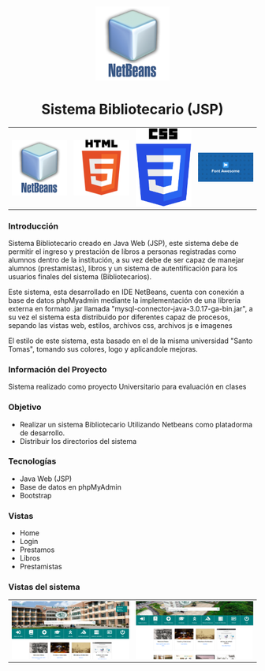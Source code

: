 <!DOCTYPE html>
<html lang="en">
<head>
  <meta charset="UTF-8">
</head>
<body>
  <p align="center"><img src="https://github.com/Luis-Aguila/Contenido/blob/master/assets/img-tecnology/netbeans.png" alt="Logo/Imágen Proyecto" width="150px" height="150px"></p>
  <h1 align="center">Sistema Bibliotecario (JSP)</h1>
    <table>
    <tbody>
      <tr>
        <td align="center" valign="middle">
          <img width="222px" src="https://github.com/Luis-Aguila/Contenido/blob/master/assets/img-tecnology/netbeans.png" alt="Imagen 1">
        </td>
        <td align="center" valign="middle">
          <img width="222px" src="https://github.com/Luis-Aguila/Contenido/blob/master/assets/img-tecnology/html5.png" alt="Imagen 2">
        </td>
        <td align="center" valign="middle">
          <img width="222px" src="https://github.com/Luis-Aguila/Contenido/blob/master/assets/img-tecnology/css.png" alt="Imagen 3">
        </td>
        <td align="center" valign="middle">
          <img width="222px" src="https://github.com/Luis-Aguila/Contenido/blob/master/assets/img-tecnology/FontAwesome.png" alt="Imagen 4">
        </td>
      </tr><tr></tr>
    </tbody>
  </table>
  <h3>Introducción</h3>
  <p>Sistema Bibliotecario creado en Java Web (JSP), este sistema debe de permitir el ingreso y prestación de libros a personas registradas como alumnos dentro de la institución, a su vez debe de ser capaz de manejar alumnos (prestamistas), libros y un sistema de autentificación para los usuarios finales del sistema (Bibliotecarios).</p>
  <p>Este sistema, esta desarrollado en IDE NetBeans, cuenta con conexión a base de datos phpMyadmin mediante la implementación de una libreria externa en formato .jar llamada "mysql-connector-java-3.0.17-ga-bin.jar", a su vez el sistema esta distribuido por diferentes capaz de procesos, sepando las vistas web, estilos, archivos css, archivos js e imagenes</p>
  <p>El estilo de este sistema, esta basado en el de la misma universidad "Santo Tomas", tomando sus colores, logo y aplicandole mejoras.</p>
  <h3>Información del Proyecto</h3>
  <p>Sistema realizado como proyecto Universitario para evaluación en clases</p>
	<h3>Objetivo</h3>
  <ul>
    <li>Realizar un sistema Bibliotecario Utilizando Netbeans como platadorma de desarrollo.</li>
    <li>Distribuir los directorios del sistema</li>
  </ul>
	<h3>Tecnologías</h3>
  <ul>
    <li>Java Web (JSP)</li>
    <li>Base de datos en phpMyAdmin</li>
    <li>Bootstrap</li>
  </ul>
	<h3>Vistas</h3>
  <ul>
    <li>Home</li>
    <li>Login</li>
    <li>Prestamos</li>
    <li>Libros</li>
    <li>Prestamistas</li>
  </ul>
  <h3>Vistas del sistema</h3>
  <table>
    <tbody>
      <tr>
        <td align="center" valign="middle">
          <img width="300px" src="https://github.com/Luis-Aguila/Contenido/blob/master/assets/img-proyect/Sistema-Bibliotecario/index1.PNG" alt="Imagen 1">
        </td>
        <td align="center" valign="middle">
          <img width="300px" src="https://github.com/Luis-Aguila/Contenido/blob/master/assets/img-proyect/Sistema-Bibliotecario/index2.PNG" alt="Imagen 2">
        </td>
      </tr><tr></tr>
    </tbody>
  </table>
</body>
</html>
